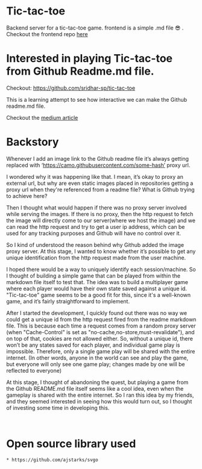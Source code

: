 # Tic-tac-toe

Backend server for a tic-tac-toe game. frontend is a simple .md file 😎 . 
Checkout the frontend repo [here](https://github.com/sridhar-sp/tic-tac-toe)


# Interested in playing Tic-tac-toe from Github Readme.md file. 

Checkout: https://github.com/sridhar-sp/tic-tac-toe

This is a learning attempt to see how interactive we can make the Github readme.md file.

Checkout the [medium article](https://betterprogramming.pub/play-tic-tac-toe-from-github-readme-md-file-754539603380)



# Backstory

Whenever I add an image link to the Github readme file it’s always getting replaced with ‘https://camo.githubusercontent.com/some-hash’ proxy url.

I wondered why it was happening like that. I mean, it’s okay to proxy an external url, but why are even static images placed in repositories getting a proxy url when they're referenced from a readme file? What is Github trying to achieve here?

Then I thought what would happen if there was no proxy server involved while serving the images. If there is no proxy, then the http request to fetch the image will directly come to our server(where we host the image) and we can read the http request and try to get a user ip address, which can be used for any tracking purposes and Github will have no control over it.

So I kind of understood the reason behind why Github added the image proxy server. At this stage, I wanted to know whether it’s possible to get any unique identification from the http request made from the user machine.

I hoped there would be a way to uniquely identify each session/machine. So I thought of building a simple game that can be played from within the markdown file itself to test that. The idea was to build a multiplayer game where each player would have their own state saved against a unique id. "Tic-tac-toe" game seems to be a good fit for this, since it's a well-known game, and it’s fairly straightforward to implement.

After I started the development, I quickly found out there was no way we could get a unique id from the http request fired from the readme markdown file. This is because each time a request comes from a random proxy server (when "Cache-Control" is set as "no-cache,no-store,must-revalidate"), and on top of that, cookies are not allowed either. So, without a unique id, there won’t be any states saved for each player, and individual game play is impossible. Therefore, only a single game play will be shared with the entire internet. (In other words, anyone in the world can see and play the game, but everyone will only see one game play; changes made by one will be reflected to everyone)

At this stage, I thought of abandoning the quest, but playing a game from the Github README.md file itself seems like a cool idea, even when the gameplay is shared with the entire internet. So I ran this idea by my friends, and they seemed interested in seeing how this would turn out, so I thought of investing some time in developing this.



<br/>

# Open source library used
```
* https://github.com/ajstarks/svgo
```
